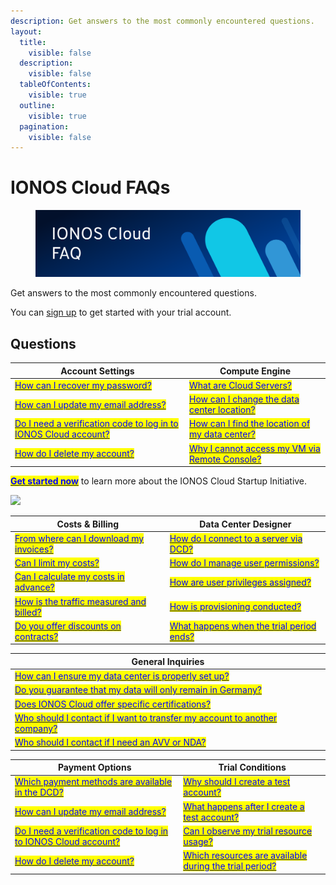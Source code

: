 ```yaml
---
description: Get answers to the most commonly encountered questions.
layout:
  title:
    visible: false
  description:
    visible: false
  tableOfContents:
    visible: true
  outline:
    visible: true
  pagination:
    visible: false
---
```


# IONOS Cloud FAQs

<figure><img src="images/faq-banner.svg" alt=""><figcaption></figcaption></figure>

Get answers to the most commonly encountered questions.

You can [sign up](https://cloud.ionos.com/compute/signup) to get started with your trial account.

## Questions

| Account Settings                                                                                                                                                                                                                      | Compute Engine                                                                                                                                                                                                       |
| ------------------------------------------------------------------------------------------------------------------------------------------------------------------------------------------------------------------------------------- | -------------------------------------------------------------------------------------------------------------------------------------------------------------------------------------------------------------------- |
| [<mark style="color:blue;">How can I recover my password?</mark>](general-information/frequently-asked-questions/account-settings.md#how-can-i-recover-my-password)                                                                   | [<mark style="color:blue;">What are Cloud Servers?</mark>](general-information/frequently-asked-questions/compute-engine.md#what-are-cloud-servers)                                                                  |
| [<mark style="color:blue;">How can I update my email address?</mark>](general-information/frequently-asked-questions/account-settings.md#how-can-i-update-my-email-address)                                                           | [<mark style="color:blue;">How can I change the data center location?</mark>](general-information/frequently-asked-questions/compute-engine.md#how-can-i-change-the-data-center-location)                            |
| [<mark style="color:blue;">Do I need a verification code to log in to IONOS Cloud account?</mark>](general-information/frequently-asked-questions/account-settings.md#do-i-need-a-verification-code-to-log-in-to-ionos-cloud-account) | [<mark style="color:blue;">How can I find the location of my data center?</mark>](general-information/frequently-asked-questions/compute-engine.md#how-can-i-find-the-location-of-my-data-center)                    |
| [<mark style="color:blue;">How do I delete my account?</mark>](general-information/frequently-asked-questions/account-settings.md#how-do-i-delete-my-account)                                                                         | [<mark style="color:blue;">Why I cannot access my VM via Remote Console?</mark>](general-information/frequently-asked-questions/compute-engine.md#why-can-i-not-access-my-virtual-machine-vm-via-the-remote-console) |

[<mark style="color:blue;">**Get started now**</mark>](https://cloud.ionos.de/startup-programm#contact) to learn more about the IONOS Cloud Startup Initiative.

![](images/ionos\_cloud\_startup.png)

| Costs & Billing                                                                                                                                                                        | Data Center Designer                                                                                                                                                                        |
| -------------------------------------------------------------------------------------------------------------------------------------------------------------------------------------- | ------------------------------------------------------------------------------------------------------------------------------------------------------------------------------------------- |
| [<mark style="color:blue;">From where can I download my invoices?</mark>](general-information/frequently-asked-questions/costs-and-billing.md#from-where-can-i-download-my-invoices)   | [<mark style="color:blue;">How do I connect to a server via DCD?</mark>](general-information/frequently-asked-questions/data-center-designer.md#how-do-i-connect-to-a-server-using-the-dcd) |
| [<mark style="color:blue;">Can I limit my costs?</mark>](general-information/frequently-asked-questions/costs-and-billing.md#can-i-limit-my-costs)                                     | [<mark style="color:blue;">How do I manage user permissions?</mark>](general-information/frequently-asked-questions/data-center-designer.md#how-do-i-manage-user-permissions)               |
| [<mark style="color:blue;">Can I calculate my costs in advance?</mark>](general-information/frequently-asked-questions/costs-and-billing.md#can-i-calculate-my-expenses-in-advance)    | [<mark style="color:blue;">How are user privileges assigned?</mark>](general-information/frequently-asked-questions/data-center-designer.md#how-are-user-privileges-assigned)               |
| [<mark style="color:blue;">How is the traffic measured and billed?</mark>](general-information/frequently-asked-questions/costs-and-billing.md#how-is-the-traffic-measured-and-billed) | [<mark style="color:blue;">How is provisioning conducted?</mark>](general-information/frequently-asked-questions/data-center-designer.md#how-is-provisioning-conducted)                     |
| [<mark style="color:blue;">Do you offer discounts on contracts?</mark>](general-information/frequently-asked-questions/costs-and-billing.md#do-you-offer-discounts-on-contracts)       | [<mark style="color:blue;">What happens when the trial period ends?</mark>](general-information/frequently-asked-questions/trial-conditions.md#what-happens-when-the-trial-period-ends)     |

| General Inquiries                                                                                                                                                                                                                                          |
| ---------------------------------------------------------------------------------------------------------------------------------------------------------------------------------------------------------------------------------------------------------- |
| [<mark style="color:blue;">How can I ensure my data center is properly set up?</mark>](general-information/frequently-asked-questions/general-inquiries.md#how-can-i-ensure-my-data-center-is-properly-set-up)                                             |
| [<mark style="color:blue;">Do you guarantee that my data will only remain in Germany?</mark>](general-information/frequently-asked-questions/general-inquiries.md#do-you-guarantee-that-my-data-will-only-remain-in-germany)                               |
| [<mark style="color:blue;">Does IONOS Cloud offer specific certifications?</mark>](general-information/frequently-asked-questions/general-inquiries.md#does-ionos-cloud-offer-specific-certifications)                                                     |
| [<mark style="color:blue;">Who should I contact if I want to transfer my account to another company?</mark>](general-information/frequently-asked-questions/general-inquiries.md#who-should-i-contact-if-i-want-to-transfer-my-account-to-another-company) |
| [<mark style="color:blue;">Who should I contact if I need an AVV or NDA?</mark>](general-information/frequently-asked-questions/general-inquiries.md#who-should-i-contact-if-i-need-an-auftragsverarbeitungsvertrag-avv)                                   |

| Payment Options                                                                                                                                                                                                                       | Trial Conditions                                                                                                                                                                                                    |
| ------------------------------------------------------------------------------------------------------------------------------------------------------------------------------------------------------------------------------------- | ------------------------------------------------------------------------------------------------------------------------------------------------------------------------------------------------------------------- |
| [<mark style="color:blue;">Which payment methods are available in the DCD?</mark>](general-information/frequently-asked-questions/payment-options.md#which-payment-methods-are-available-in-the-dcd)                                  | [<mark style="color:blue;">Why should I create a test account?</mark>](general-information/frequently-asked-questions/trial-conditions.md#why-should-i-create-a-test-account)                                       |
| [<mark style="color:blue;">How can I update my email address?</mark>](general-information/frequently-asked-questions/account-settings.md#how-can-i-update-my-email-address)                                                           | [<mark style="color:blue;">What happens after I create a test account?</mark>](general-information/frequently-asked-questions/trial-conditions.md#what-happens-after-i-create-a-test-account)                       |
| [<mark style="color:blue;">Do I need a verification code to log in to IONOS Cloud account?</mark>](general-information/frequently-asked-questions/account-settings.md#do-i-need-a-verification-code-to-log-in-to-ionos-cloud-account) | [<mark style="color:blue;">Can I observe my trial resource usage?</mark>](general-information/frequently-asked-questions/trial-conditions.md#can-i-observe-my-trial-resource-usage)                                 |
| [<mark style="color:blue;">How do I delete my account?</mark>](general-information/frequently-asked-questions/account-settings.md#how-do-i-delete-my-account)                                                                         | [<mark style="color:blue;">Which resources are available during the trial period?</mark>](general-information/frequently-asked-questions/trial-conditions.md#which-resources-are-available-during-the-trial-period) |

